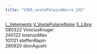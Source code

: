 ```yaml
---
title: "V305_vestePolaireNoire_2XS"
---
```


[L_Vetements](notes/equipements/L_Vetements.md) [V_VestePolaireNoire](notes/equipements/vetements/V_VestePolaireNoire.md) [S_Libre](notes/statut/S_Libre.md)\
080322 ViniciusKruger\
240122 lorenzoMeo\
101121 steffenRapin\
280920 dionAgushi
